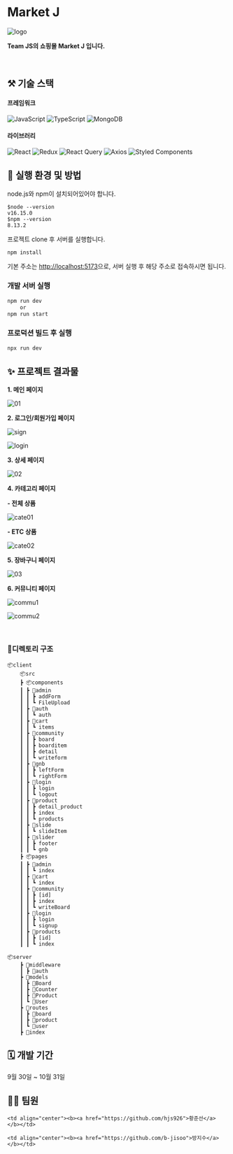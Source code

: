 # Market J

![logo](https://user-images.githubusercontent.com/48309309/198953532-66ccad4c-4aee-4701-bdb3-69fa9f36906d.PNG)

**Team JS의 쇼핑몰 Market J 입니다.**

<br>

## ⚒️ 기술 스택

#### 프레임워크

![JavaScript](https://img.shields.io/badge/javascript-%23323330.svg?style=for-the-badge&logo=javascript&logoColor=%23F7DF1E)
![TypeScript](https://img.shields.io/badge/typescript-%23007ACC.svg?style=for-the-badge&logo=typescript&logoColor=white)
![MongoDB](https://img.shields.io/badge/MongoDB-%234ea94b.svg?style=for-the-badge&logo=mongodb&logoColor=white)

#### 라이브러리

![React](https://img.shields.io/badge/react-61DAFB?style=for-the-badge&logo=react&logoColor=black)
![Redux](https://img.shields.io/badge/redux-%23593d88.svg?style=for-the-badge&logo=redux&logoColor=white)
![React Query](https://img.shields.io/badge/-React%20Query-FF4154?style=for-the-badge&logo=react%20query&logoColor=white)
![Axios](https://img.shields.io/badge/axios-%23323330.svg?style=for-the-badge)
![Styled Components](https://img.shields.io/badge/styled--components-DB7093?style=for-the-badge&logo=styled-components&logoColor=white)

## 📃 실행 환경 및 방법

node.js와 npm이 설치되어있어야 합니다.

```
$node --version
v16.15.0
$npm --version
8.13.2
```

프로젝트 clone 후 서버를 실행합니다.

```
npm install
```

기본 주소는 [http://localhost:5173](http://localhost:4000)으로, 서버 실행 후 해당 주소로 접속하시면 됩니다.

### 개발 서버 실행

```bash
npm run dev
    or
npm run start
```

### 프로덕션 빌드 후 실행

```bash
npx run dev
```

## ✨ 프로젝트 결과물

**1.  메인 페이지**

![01](https://user-images.githubusercontent.com/48309309/198954428-c5fd0200-63a2-4f02-a07d-88540285fd29.PNG)

**2.  로그인/회원가입 페이지**

![sign](https://user-images.githubusercontent.com/48309309/198956741-8766e204-75ed-447c-aa4c-b3c00cd5b4c2.PNG)

![login](https://user-images.githubusercontent.com/48309309/198956350-df6f7609-f258-4c6f-90bb-67c10885c91c.PNG)

**3.  상세 페이지**

![02](https://user-images.githubusercontent.com/48309309/198954601-51afca54-9141-4100-866b-3a6da8ca4a94.PNG)

**4.  카테고리 페이지**

**- 전체 상품**

![cate01](https://user-images.githubusercontent.com/48309309/199021375-d1730700-bdb3-462f-922f-f0a1ec030de5.PNG)

**- ETC 상품**

![cate02](https://user-images.githubusercontent.com/48309309/199021380-0d6d5e32-55bc-4560-8532-7b565c91830a.PNG)

**5.  장바구니 페이지**

![03](https://user-images.githubusercontent.com/71222288/199019929-75046ec3-91a3-4338-826e-0fe48e09b9d3.PNG)

**6. 커뮤니티 페이지**

![commu1](https://user-images.githubusercontent.com/48309309/198956534-4fc646dd-7d87-4133-aef6-65b988473247.PNG)

![commu2](https://user-images.githubusercontent.com/48309309/198956528-11f8042c-0b61-4dff-852d-b5095173f5ec.PNG)


<br>

### 📁디렉토리 구조

```
📦client
    📦src
    ┣ 📦components
    ┃ ┣ 📂admin
    ┃ ┃ ┣ addForm
    ┃ ┃ ┗ FileUpload
    ┃ ┣ 📂auth
    ┃ ┃ ┗ auth
    ┃ ┣ 📂cart
    ┃ ┃ ┗ items
    ┃ ┣ 📂community
    ┃ ┃ ┣ board
    ┃ ┃ ┣ boarditem
    ┃ ┃ ┣ detail
    ┃ ┃ ┗ writeform
    ┃ ┣ 📂gnb
    ┃ ┃ ┣ leftForm
    ┃ ┃ ┗ rightForm
    ┃ ┣ 📂login
    ┃ ┃ ┣ login
    ┃ ┃ ┗ logout
    ┃ ┣ 📂product
    ┃ ┃ ┣ detail_product
    ┃ ┃ ┣ index
    ┃ ┃ ┗ products
    ┃ ┣ 📂slide
    ┃ ┃ ┗ slideItem
    ┃ ┣ 📂slider
    ┃ ┃ ┣ footer
    ┃ ┃ ┗ gnb
    ┣ 📦pages
    ┃ ┣ 📂admin
    ┃ ┃ ┗ index
    ┃ ┣ 📂cart
    ┃ ┃ ┗ index
    ┃ ┣ 📂community
    ┃ ┃ ┣ [id]
    ┃ ┃ ┣ index
    ┃ ┃ ┗ writeBoard
    ┃ ┣ 📂login
    ┃ ┃ ┣ login
    ┃ ┃ ┗ signup
    ┃ ┣ 📂products
    ┃ ┃ ┣ [id]
    ┃ ┃ ┗ index

📦server
    ┣ 📂middleware
    ┃ ┣ 📜auth
    ┣ 📂models
    ┃ ┣ 📜Board
    ┃ ┣ 📜Counter
    ┃ ┣ 📜Product
    ┃ ┗ 📜User
    ┣ 📂routes
    ┃ ┣ 📜board
    ┃ ┣ 📜product
    ┃ ┗ 📜user
    ┣ 📜index
```

## 🗓️ 개발 기간

9월 30일 ~ 10월 31일

## 🧑‍💻 팀원

<table>
    
  <tr>
      
    <td align="center"><b><a href="https://github.com/hjs926">황준선</a></b></td>
    
    <td align="center"><b><a href="https://github.com/b-jisoo">방지수</a></b></td>
      
  </tr>
    
  </table>
